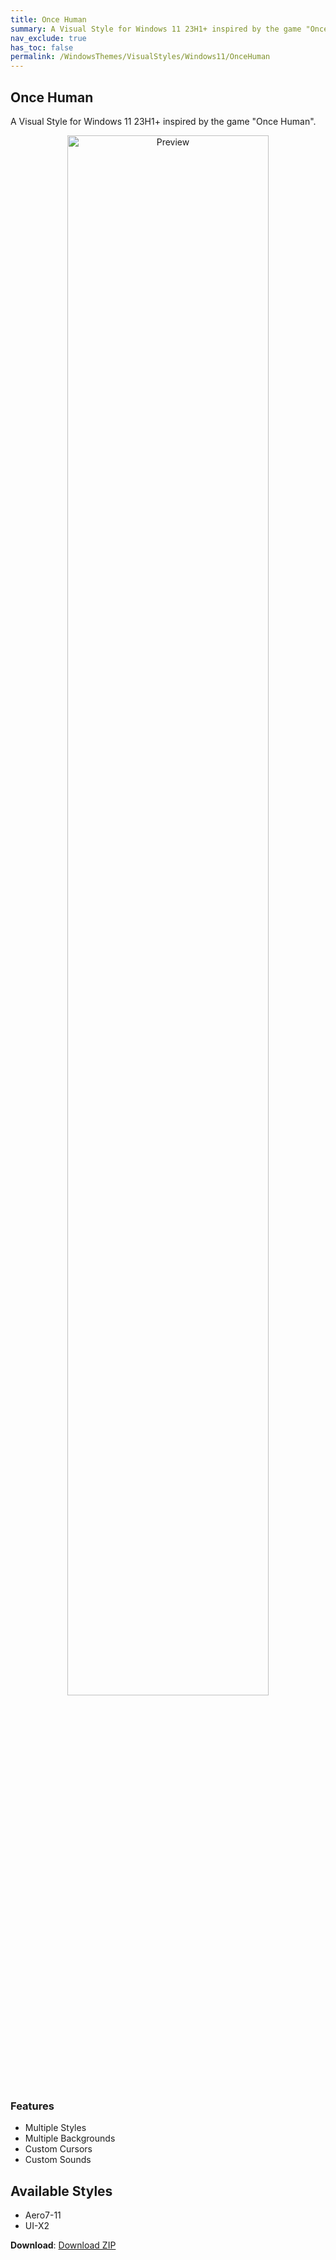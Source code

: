 ```yaml
---
title: Once Human
summary: A Visual Style for Windows 11 23H1+ inspired by the game "Once Human"
nav_exclude: true
has_toc: false
permalink: /WindowsThemes/VisualStyles/Windows11/OnceHuman
---
```


## Once Human
A Visual Style for Windows 11 23H1+ inspired by the game "Once Human".

<div align="center">
<img src="https://gitlab.com/the-back-room/visual-styles/windows-11/sfw/once-human/-/raw/main/Extras/Preview.bmp" alt="Preview" width="80%" />
</div>

### Features

- Multiple Styles
- Multiple Backgrounds
- Custom Cursors
- Custom Sounds

## Available Styles

- Aero7-11
- UI-X2

**Download**: [Download ZIP](https://gitlab.com/the-back-room/visual-styles/windows-11/sfw/once-human/-/archive/main/once-human-main.zip)
